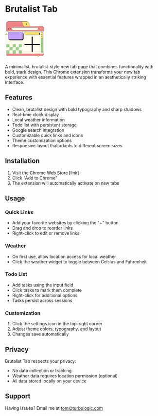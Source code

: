# Brutalist Tab

![Brutalist Tab Icon](icons/icon128.png)

A minimalist, brutalist-style new tab page that combines functionality with bold, stark design. This Chrome extension transforms your new tab experience with essential features wrapped in an aesthetically striking interface.

## Features

- Clean, brutalist design with bold typography and sharp shadows
- Real-time clock display
- Local weather information
- Todo list with persistent storage
- Google search integration
- Customizable quick links and icons
- Theme customization options
- Responsive layout that adapts to different screen sizes

## Installation

1. Visit the Chrome Web Store [link]
2. Click "Add to Chrome"
3. The extension will automatically activate on new tabs

## Usage

### Quick Links
- Add your favorite websites by clicking the "+" button
- Drag and drop to reorder links
- Right-click to edit or remove links

### Weather
- On first use, allow location access for local weather
- Click the weather widget to toggle between Celsius and Fahrenheit

### Todo List
- Add tasks using the input field
- Click tasks to mark them complete
- Right-click for additional options
- Tasks persist across sessions

### Customization
1. Click the settings icon in the top-right corner
2. Adjust theme colors, typography, and layout
3. Changes save automatically

## Privacy

Brutalist Tab respects your privacy:
- No data collection or tracking
- Weather data requires location permission (optional)
- All data stored locally on your device


## Support

Having issues? Email me at tom@turbologic.com
